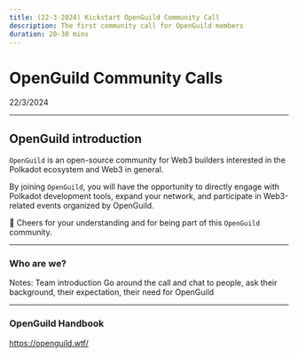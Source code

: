 ```yaml
---
title: (22-3-2024) Kickstart OpenGuild Community Call
description: The first community call for OpenGuild members
duration: 20-30 mins
---
```


# OpenGuild Community Calls

<pba-flex center>
22/3/2024
<pba-flex>

---

## OpenGuild introduction

<pba-flex center>

`OpenGuild` is an open-source community for Web3 builders interested in the Polkadot ecosystem and Web3 in general.

By joining `OpenGuild`, you will have the opportunity to directly engage with Polkadot development tools, expand your network, and participate in Web3-related events organized by OpenGuild.

🙌 Cheers for your understanding and for being part of this `OpenGuild` community.

<pba-flex>

---

### Who are we?

Notes:
Team introduction
Go around the call and chat to people, ask their background, their expectation, their need for OpenGuild

---

### OpenGuild Handbook

https://openguild.wtf/
